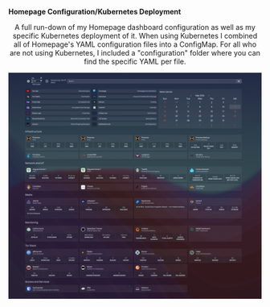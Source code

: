 **Homepage Configuration/Kubernetes Deployment**

<div align="center">
    A full run-down of my Homepage dashboard configuration as well as my specific Kubernetes deployment of it.
    When using Kubernetes I combined all of Homepage's YAML configuration files into a ConfigMap.
    For all who are not using Kubernetes, I included a "configuration" folder where you can find the specific YAML per file.
</div>

![Homepage Dashboard](HomepageDash.jpg)

